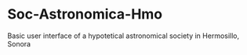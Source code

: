 # Soc-Astronomica-Hmo
Basic user interface of a hypotetical astronomical society in Hermosillo, Sonora
